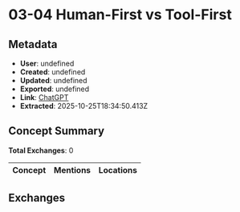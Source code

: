 # **03-04 Human-First vs Tool-First**

## Metadata

- **User**: undefined
- **Created**: undefined
- **Updated**: undefined
- **Exported**: undefined
- **Link**: [ChatGPT](undefined)
- **Extracted**: 2025-10-25T18:34:50.413Z

## Concept Summary

**Total Exchanges**: 0

| Concept | Mentions | Locations |
|---------|----------|----------|

## Exchanges

